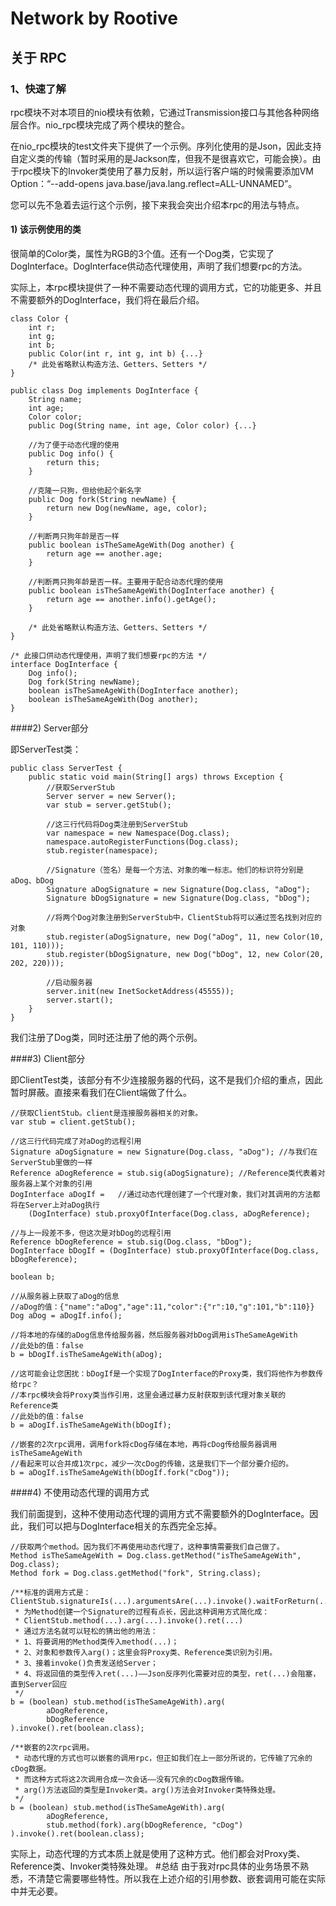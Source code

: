 # Network by Rootive
## 关于 RPC
### 1、快速了解
rpc模块不对本项目的nio模块有依赖，它通过Transmission接口与其他各种网络层合作。nio_rpc模块完成了两个模块的整合。

在nio_rpc模块的test文件夹下提供了一个示例。序列化使用的是Json，因此支持自定义类的传输（暂时采用的是Jackson库，但我不是很喜欢它，可能会换）。由于rpc模块下的Invoker类使用了暴力反射，所以运行客户端的时候需要添加VM Option：“--add-opens java.base/java.lang.reflect=ALL-UNNAMED”。

您可以先不急着去运行这个示例，接下来我会突出介绍本rpc的用法与特点。
#### 1) 该示例使用的类
很简单的Color类，属性为RGB的3个值。还有一个Dog类，它实现了DogInterface。DogInterface供动态代理使用，声明了我们想要rpc的方法。

实际上，本rpc模块提供了一种不需要动态代理的调用方式，它的功能更多、并且不需要额外的DogInterface，我们将在最后介绍。

    class Color {
        int r;
        int g;
        int b;
        public Color(int r, int g, int b) {...}
        /* 此处省略默认构造方法、Getters、Setters */
    }

    public class Dog implements DogInterface {
        String name;
        int age;
        Color color;
        public Dog(String name, int age, Color color) {...}

        //为了便于动态代理的使用
        public Dog info() {
            return this;
        }

        //克隆一只狗，但给他起个新名字
        public Dog fork(String newName) {
            return new Dog(newName, age, color);
        }

        //判断两只狗年龄是否一样
        public boolean isTheSameAgeWith(Dog another) {
            return age == another.age;
        }

        //判断两只狗年龄是否一样。主要用于配合动态代理的使用
        public boolean isTheSameAgeWith(DogInterface another) {
            return age == another.info().getAge();
        }

        /* 此处省略默认构造方法、Getters、Setters */
    }
    
    /* 此接口供动态代理使用，声明了我们想要rpc的方法 */
    interface DogInterface {
        Dog info();
        Dog fork(String newName);
        boolean isTheSameAgeWith(DogInterface another);
        boolean isTheSameAgeWith(Dog another);
    }
    
####2) Server部分

即ServerTest类：

    public class ServerTest {
        public static void main(String[] args) throws Exception {
            //获取ServerStub
            Server server = new Server();
            var stub = server.getStub(); 
    
            //这三行代码将Dog类注册到ServerStub
            var namespace = new Namespace(Dog.class);
            namespace.autoRegisterFunctions(Dog.class);
            stub.register(namespace); 
    
            //Signature（签名）是每一个方法、对象的唯一标志。他们的标识符分别是aDog、bDog
            Signature aDogSignature = new Signature(Dog.class, "aDog");
            Signature bDogSignature = new Signature(Dog.class, "bDog");
    
            //将两个Dog对象注册到ServerStub中，ClientStub将可以通过签名找到对应的对象
            stub.register(aDogSignature, new Dog("aDog", 11, new Color(10, 101, 110)));
            stub.register(bDogSignature, new Dog("bDog", 12, new Color(20, 202, 220)));
    
            //启动服务器
            server.init(new InetSocketAddress(45555));
            server.start();
        }
    }
我们注册了Dog类，同时还注册了他的两个示例。

####3) Client部分

即ClientTest类，该部分有不少连接服务器的代码，这不是我们介绍的重点，因此暂时屏蔽。直接来看我们在Client端做了什么。

    //获取ClientStub。client是连接服务器相关的对象。
    var stub = client.getStub();

    //这三行代码完成了对aDog的远程引用
    Signature aDogSignature = new Signature(Dog.class, "aDog"); //与我们在ServerStub里做的一样
    Reference aDogReference = stub.sig(aDogSignature); //Reference类代表着对服务器上某个对象的引用
    DogInterface aDogIf =   //通过动态代理创建了一个代理对象，我们对其调用的方法都将在Server上对aDog执行
        (DogInterface) stub.proxyOfInterface(Dog.class, aDogReference); 

    //与上一段差不多，但这次是对bDog的远程引用
    Reference bDogReference = stub.sig(Dog.class, "bDog");
    DogInterface bDogIf = (DogInterface) stub.proxyOfInterface(Dog.class, bDogReference);

    boolean b;
    
    //从服务器上获取了aDog的信息 
    //aDog的值：{"name":"aDog","age":11,"color":{"r":10,"g":101,"b":110}}
    Dog aDog = aDogIf.info(); 
    
    //将本地的存储的aDog信息传给服务器，然后服务器对bDog调用isTheSameAgeWith
    //此处b的值：false
    b = bDogIf.isTheSameAgeWith(aDog); 
    
    //这可能会让您困扰：bDogIf是一个实现了DogInterface的Proxy类，我们将他作为参数传给rpc？
    //本rpc模块会将Proxy类当作引用，这里会通过暴力反射获取到该代理对象关联的Reference类
    //此处b的值：false
    b = aDogIf.isTheSameAgeWith(bDogIf); 

    //嵌套的2次rpc调用，调用fork将cDog存储在本地，再将cDog传给服务器调用isTheSameAgeWith
    //看起来可以合并成1次rpc，减少一次cDog的传输，这是我们下一个部分要介绍的。
    b = aDogIf.isTheSameAgeWith(bDogIf.fork("cDog"));

####4) 不使用动态代理的调用方式

我们前面提到，这种不使用动态代理的调用方式不需要额外的DogInterface。因此，我们可以把与DogInterface相关的东西完全忘掉。

    //获取两个method。因为我们不再使用动态代理了，这种事情需要我们自己做了。
    Method isTheSameAgeWith = Dog.class.getMethod("isTheSameAgeWith", Dog.class);
    Method fork = Dog.class.getMethod("fork", String.class);
    
    /**标准的调用方式是：ClientStub.signatureIs(...).argumentsAre(...).invoke().waitForReturn(...)
     * 为Method创建一个Signature的过程有点长，因此这种调用方式简化成：
     * ClientStub.method(...).arg(...).invoke().ret(...)
     * 通过方法名就可以轻松的猜出他的用法：
     * 1、将要调用的Method类传入method(...)；
     * 2、对象和参数传入arg()；这里会将Proxy类、Reference类识别为引用。
     * 3、接着invoke()负责发送给Server；
     * 4、将返回值的类型传入ret(...)——Json反序列化需要对应的类型，ret(...)会阻塞，直到Server回应
     */
    b = (boolean) stub.method(isTheSameAgeWith).arg(
            aDogReference,
            bDogReference
    ).invoke().ret(boolean.class);

    /**嵌套的2次rpc调用。
     * 动态代理的方式也可以嵌套的调用rpc，但正如我们在上一部分所说的，它传输了冗余的cDog数据。
     * 而这种方式将这2次调用合成一次会话——没有冗余的cDog数据传输。
     * arg()方法返回的类型是Invoker类。arg()方法会对Invoker类特殊处理。
     */
    b = (boolean) stub.method(isTheSameAgeWith).arg(
            aDogReference,
            stub.method(fork).arg(bDogReference, "cDog")
    ).invoke().ret(boolean.class);
实际上，动态代理的方式本质上就是使用了这种方式。他们都会对Proxy类、Reference类、Invoker类特殊处理。
#总结
由于我对rpc具体的业务场景不熟悉，不清楚它需要哪些特性。所以我在上述介绍的引用参数、嵌套调用可能在实际中并无必要。
